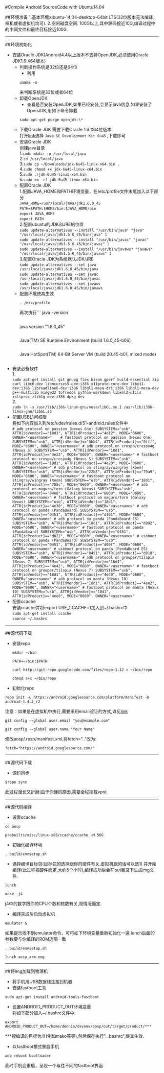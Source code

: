 #Compile Android SourceCode with Ubuntu14.04

##环境准备
    1.基本环境:ubuntu-14.04-desktop-64bit LTS(32位版本无法编译，裸机或者虚拟机均可).
    2.空闲磁盘空间: 100G以上,其中源码接近10G,编译过程中的中间文件和最终目标接近100G.


***

##环境初始化
* 安装Oracle JDK(Android4.4以上版本不支持OpenJDK,必须使用Oracle JDK1.6 X64版本)
    - 判断操作系统是32位还是64位
        - 利用 
        ```
        uname -a
        ```
        来判断系统是32位或者64位
    - 卸载OpenJDK
        - 查看是否安装OpenJDK,如果已经安装,会显示java信息,如果安装了OpenJDK,用如下命令卸载
        ```
        sudo apt-get purge openjdk-\*
        ```
    - 下载Oracle JDK
        需要下载Oracle 1.6 X64位版本   
        打开[link](http://www.oracle.com/technetwork/java/javasebusiness/downloads/java-archive-downloads-javase6-419409.html)选择
          ```
          Java SE Development Kit 6u45
          ``` 
          ,下载即可
    - 安装Oracle JDK   
        创建java目录   
          1.```
          sudo mkdir -p /usr/local/java
          ```   
          2.```
          cd /usr/local/java
          ```   
          3.```
          sudo cp ~/Downloads/jdk-6u45-linux-x64.bin .
          ```   
          4.```
          sudo chmod +x jdk-6u45-linux-x64.bin
          ```   
          5.```
          sudo ./jdk-6u45-linux-x64.bin
          ```   
          6.```
          sudo rm -rf jdk-6u45-linux-x64.bin
          ```   
    - 配置Oracle JDK   
          1.配置JAVA_HOME和PATH环境变量，在/etc/profile文件末尾加入以下部分   
            ```
            JAVA_HOME=/usr/local/java/jdk1.6.0_45    
            ```    
            ```
            PATH=$PATH:$HOME/bin:$JAVA_HOME/bin    
            ```   
            ```
            export JAVA_HOME  
            ```   
            ```
            export PATH  
            ```   
          2.配置ubuntu的JDK和JRE的位置   
            ```
            sudo update-alternatives --install "/usr/bin/java" "java" "/usr/local/java/jdk1.6.0_45/bin/java" 1  
            ```     
            ```
            sudo update-alternatives --install "/usr/bin/javac" "javac" "/usr/local/java/jdk1.6.0_45/bin/javac" 1 
            ```   
            ```
            sudo update-alternatives --install "/usr/bin/javaws" "javaws" "/usr/local/java/jdk1.6.0_45/bin/javaws" 1
            ```   
          3.配置Oracle JDK为系统默认JDK/JRE     
             ```
             sudo update-alternatives --set java /usr/local/java/jdk1.6.0_45/bin/java 
             ```     
             ```
             sudo update-alternatives --set javac /usr/local/java/jdk1.6.0_45/bin/javac
             ```   
             ```
             sudo update-alternatives --set javaws /usr/local/java/jdk1.6.0_45/bin/javaws
             ```   
    - 配置环境使其生效   
        ```
        . /etc/profile
        ```   
         再次执行```
         java -version
         ```应该显示如下:   
         ```
         java version "1.6.0_45"
         ```     
         ```
         Java(TM) SE Runtime Environment (build 1.6.0_45-b06)
         ```     
         ```
         Java HotSpot(TM) 64-Bit Server VM (build 20.45-b01, mixed mode)
         ```  
* 安装必备软件   
         1.   
         ```
         sudo apt-get install git gnupg flex bison gperf build-essential zip curl libc6-dev libncurses5-dev:i386 x11proto-core-dev libx11-dev:i386 libreadline6-dev:i386 libgl1-mesa-dri:i386 libgl1-mesa-dev g++-multilib mingw32 tofrodos python-markdown libxml2-utils xsltproc zlib1g-dev:i386 dpkg-dev
         ```   
         2.   
         ```
         sudo ln -s /usr/lib/i386-linux-gnu/mesa/libGL.so.1 /usr/lib/i386-linux-gnu/libGL.so
         ```  
* 配置USB访问权限   
         将如下内容加入到/etc/udev/rules.d/51-android.rules文件中   
         ```
         # adb protocol on passion (Nexus One)
         SUBSYSTEM=="usb", ATTR{idVendor}=="18d1", ATTR{idProduct}=="4e12", MODE="0600", OWNER="<username>"   
         # fastboot protocol on passion (Nexus One)
         SUBSYSTEM=="usb", ATTR{idVendor}=="0bb4", ATTR{idProduct}=="0fff", MODE="0600", OWNER="<username>"
         # adb protocol on crespo/crespo4g (Nexus S)
         SUBSYSTEM=="usb", ATTR{idVendor}=="18d1", ATTR{idProduct}=="4e22", MODE="0600", OWNER="<username>"
         # fastboot protocol on crespo/crespo4g (Nexus S)
         SUBSYSTEM=="usb", ATTR{idVendor}=="18d1", ATTR{idProduct}=="4e20", MODE="0600", OWNER="<username>"
         # adb protocol on stingray/wingray (Xoom)
         SUBSYSTEM=="usb", ATTR{idVendor}=="22b8", ATTR{idProduct}=="70a9", MODE="0600", OWNER="<username>"
         # fastboot protocol on stingray/wingray (Xoom)
         SUBSYSTEM=="usb", ATTR{idVendor}=="18d1", ATTR{idProduct}=="708c", MODE="0600", OWNER="<username>"
         # adb protocol on maguro/toro (Galaxy Nexus)
         SUBSYSTEM=="usb", ATTR{idVendor}=="04e8", ATTR{idProduct}=="6860", MODE="0600", OWNER="<username>"
         # fastboot protocol on maguro/toro (Galaxy Nexus)
         SUBSYSTEM=="usb", ATTR{idVendor}=="18d1", ATTR{idProduct}=="4e30", MODE="0600", OWNER="<username>"
         # adb protocol on panda (PandaBoard)
         SUBSYSTEM=="usb", ATTR{idVendor}=="0451", ATTR{idProduct}=="d101", MODE="0600", OWNER="<username>"
         # adb protocol on panda (PandaBoard ES)
         SUBSYSTEM=="usb", ATTR{idVendor}=="18d1", ATTR{idProduct}=="d002", MODE="0600", OWNER="<username>"
         # fastboot protocol on panda (PandaBoard)
         SUBSYSTEM=="usb", ATTR{idVendor}=="0451", ATTR{idProduct}=="d022", MODE="0600", OWNER="<username>"
         # usbboot protocol on panda (PandaBoard)
         SUBSYSTEM=="usb", ATTR{idVendor}=="0451", ATTR{idProduct}=="d00f", MODE="0600", OWNER="<username>"
         # usbboot protocol on panda (PandaBoard ES)
         SUBSYSTEM=="usb", ATTR{idVendor}=="0451", ATTR{idProduct}=="d010", MODE="0600", OWNER="<username>"
         # adb protocol on grouper/tilapia (Nexus 7)
         SUBSYSTEM=="usb", ATTR{idVendor}=="18d1", ATTR{idProduct}=="4e42", MODE="0600", OWNER="<username>"
         # fastboot protocol on grouper/tilapia (Nexus 7)
         SUBSYSTEM=="usb", ATTR{idVendor}=="18d1", ATTR{idProduct}=="4e40", MODE="0600", OWNER="<username>"
         # adb protocol on manta (Nexus 10)
         SUBSYSTEM=="usb", ATTR{idVendor}=="18d1", ATTR{idProduct}=="4ee2", MODE="0600", OWNER="<username>"
         # fastboot protocol on manta (Nexus 10)
         SUBSYSTEM=="usb", ATTR{idVendor}=="18d1", ATTR{idProduct}=="4ee0", MODE="0600", OWNER="<username>"
         ```  
* 配置ccache   
         安装ccache并将export USE_CCACHE=1加入到~/.bashrc中   
         ```
         sudo apt-get install ccache
         ```     
         ```
         source ~/.bashrc
         ```  
         
***


##源代码下载
* 安装repo      
   ```
   mkdir ~/bin
   ```     
   ```
   PATH=~/bin:$PATH
   ```   
   ```
   curl http://git-repo.googlecode.com/files/repo-1.12 > ~/bin/repo
   ```     
   ```
   chmod a+x ~/bin/repo 
   ```   
* 初始化repo   
```
repo init -u https://android.googlesource.com/platform/manifest -b android-4.4.2_r2
```     
注意：如果是在虚拟机中执行,需要采用email验证的方式,详见[link](http://source.android.com/source/downloading.html)   
```
git config --global user.email "you@example.com"
```   
```
git config --global user.name "Your Name"
```   
修改aosp/.resp/manifest.xml,将fetch=".."改为:   
```
fetch="https://android.googlesource.com/"
```   
         
***


##源代码下载
* 源码同步   
```
$repo sync
```    
此过程漫长又折磨(由于你懂的原因,需要全程挂载vpn)
         
***


##源代码编译
* 设置ccache  
```
cd aosp
```    
```
prebuilts/misc/linux-x86/ccache/ccache -M 50G  
```    
* 初始化编译环境   
```
. build/envsetup.sh
```    
* 选择编译目标包(目标包的选择跟你的硬件有关,虚拟机跑的话可以选1) 并开始编译(此过程视硬件而定,大约5个小时),编译成功后会在out目录下生成img文件.    
```
lunch
```   
```
make -j4
```   
j4中的数字跟你的CPU个数和核数有关,视情况而定.
* 编译完成后启动虚拟机   
```
emulator &
```   
如果提示找不到emulator命令，可将如下环境变量重新初始化一遍,lunch后面的参数要与你编译的ROM选项一致   
```
. build/envsetup.sh
```   
```
lunch aosp_arm-eng 
```   
         
***

##将img加载到物理机
* 将手机用USB数据线连接到机器
* 安装fastboot工具   
```
sudo apt-get install android-tools-fastboot
```   
* 设置ANDROID_PRODUCT_OUT环境变量   
将如下部分加入~/.bashrc文件中:   
```
export ANDROID_PRODUCT_OUT=/home/dennis/devenv/aosp/out/target/product/***
```   
***视编译的目标为准(例如mako等等),然后保存执行". .bashrc",使其生效.   
* 以fastboot模式重启手机    
```
adb reboot bootloader 
```     
此时手机会重启，呈现一个与往不同的fastboot界面